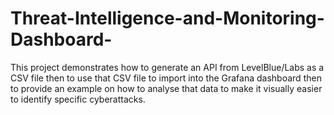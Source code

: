 # Threat-Intelligence-and-Monitoring-Dashboard-
This project demonstrates how to generate an API from LevelBlue/Labs as a CSV file then to use that CSV file to import into the Grafana dashboard then to provide an example on how to analyse that data to make it visually easier to identify specific cyberattacks.
